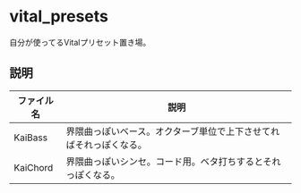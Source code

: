 # vital_presets

自分が使ってるVitalプリセット置き場。

## 説明

| ファイル名 | 説明 |
| - | - |
| KaiBass | 界隈曲っぽいベース。オクターブ単位で上下させてればそれっぽくなる。 
| KaiChord | 界隈曲っぽいシンセ。コード用。ベタ打ちするとそれっぽくなる。 |